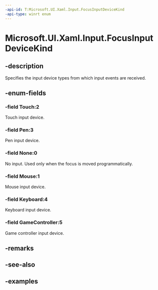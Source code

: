 ```yaml
---
-api-id: T:Microsoft.UI.Xaml.Input.FocusInputDeviceKind
-api-type: winrt enum
---
```


<!-- Enumeration syntax.
public enum FocusInputDeviceKind : int 
-->

# Microsoft.UI.Xaml.Input.FocusInputDeviceKind

## -description
Specifies the input device types from which input events are received.

## -enum-fields
### -field Touch:2
Touch input device. 

### -field Pen:3
Pen input device.

### -field None:0
No input. Used only when the focus is moved programmatically.  

### -field Mouse:1
Mouse input device.

### -field Keyboard:4
Keyboard input device.

### -field GameController:5
Game controller input device.

## -remarks

## -see-also

## -examples

